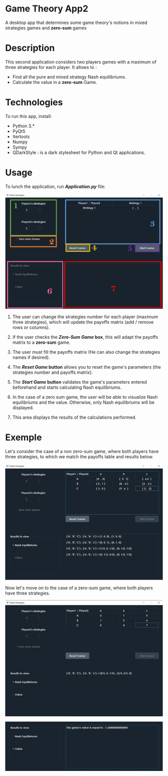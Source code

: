 # Game Theory App2
 A desktop app that determines some game theory's notions in mixed strategies games and **zero-sum** games

# Description

This second application considers two players games with a maximum of three strategies for each player. It allows to :

* Find all the pure and mixed strategy Nash equilibriums.
* Calculate the value in a **zero-sum** Game.


# Technologies
To run this app, install:

* Python 3.*
* PyQt5
* Itertools
* Numpy
* Sympy
* QDarkStyle : is a dark stylesheet for Python and Qt applications. 

# Usage

To lunch the application, run _**Application.py**_ file:

![interface](/README_images/app.png)

1. The user can change the strategies number for each player (maximum three strategies), which will update the payoffs matrix (add / remove rows or columns).

2. If the user checks the **_Zero-Sum Game_ box**, this will adapt the payoffs matrix to a **zero-sum** game.

3. The user must fill the payoffs matrix (He can also change the strategies names if desired).

4. The **_Reset Game_ button**  allows you to reset the game's parameters (the strategies number and payoffs matrix).

5) The **_Start Game_ button** validates the game's parameters entered beforehand and starts calculating Nash equilibriums.

6) In the case of a zero sum game, the user will be able to visualize Nash equilibriums and the value. Otherwise, only Nash equilibriums will be displayed.

7) This area displays the results of the calculations performed.

# Exemple

Let's consider the case of a non zero-sum game, where both players have three strategies, to which we match the payoffs table and results below.

![interface](/README_images/table.jpg)


Now let's move on to the case of a zero-sum game, where both players have three strategies.

![interface2](/README_images/table2.jpg)

![value](/README_images/value.jpg)
